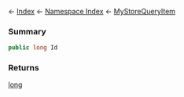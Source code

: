 ← [Index](Api-Index) ← [Namespace Index](Namespace-Index) ← [MyStoreQueryItem](Sandbox.ModAPI.Ingame.MyStoreQueryItem)

### Summary

```csharp
public long Id
```

### Returns

[long](https://docs.microsoft.com/en-us/dotnet/api/System.Int64?view=netframework-4.6)

